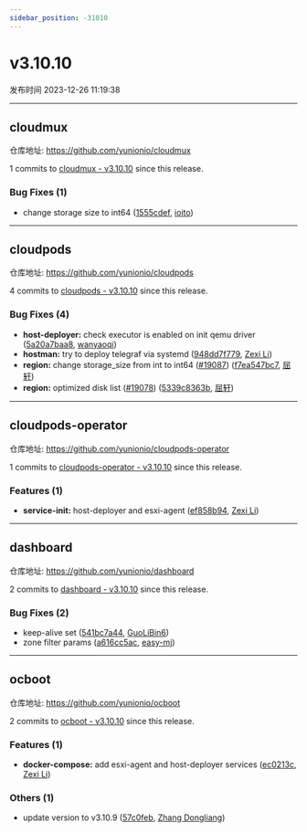 ```yaml
---
sidebar_position: -31010
---
```


# v3.10.10

发布时间 2023-12-26 11:19:38

-----

## cloudmux

仓库地址: https://github.com/yunionio/cloudmux

1 commits to [cloudmux - v3.10.10] since this release.

### Bug Fixes (1)
- change storage size to int64 ([1555cdef](https://github.com/yunionio/cloudmux/commit/1555cdeff7bfdf48e72fac2ec162d8621efe5a21), [ioito](mailto:qu_xuan@icloud.com))

[cloudmux - v3.10.10]: https://github.com/yunionio/cloudmux/compare/v3.10.9...v3.10.10
-----

## cloudpods

仓库地址: https://github.com/yunionio/cloudpods

4 commits to [cloudpods - v3.10.10] since this release.

### Bug Fixes (4)
- **host-deployer:** check executor is enabled on init qemu driver ([5a20a7baa8](https://github.com/yunionio/cloudpods/commit/5a20a7baa8e70ad5fc38bfabfe2e8a6f025f412b), [wanyaoqi](mailto:d3lx.yq@gmail.com))
- **hostman:** try to deploy telegraf via systemd ([948dd7f779](https://github.com/yunionio/cloudpods/commit/948dd7f77927f4c1bd34621f74eb1d6e6b3164fd), [Zexi Li](mailto:zexi.li@icloud.com))
- **region:** change storage_size from int to int64 ([#19087](https://github.com/yunionio/cloudpods/issues/19087)) ([f7ea547bc7](https://github.com/yunionio/cloudpods/commit/f7ea547bc7b3486f2b57effd710482b27be412ec), [屈轩](mailto:qu_xuan@icloud.com))
- **region:** optimized disk list ([#19078](https://github.com/yunionio/cloudpods/issues/19078)) ([5339c8363b](https://github.com/yunionio/cloudpods/commit/5339c8363bfc328554ac807bcbb979084d4160aa), [屈轩](mailto:qu_xuan@icloud.com))

[cloudpods - v3.10.10]: https://github.com/yunionio/cloudpods/compare/v3.10.9...v3.10.10
-----

## cloudpods-operator

仓库地址: https://github.com/yunionio/cloudpods-operator

1 commits to [cloudpods-operator - v3.10.10] since this release.

### Features (1)
- **service-init:** host-deployer and esxi-agent ([ef858b94](https://github.com/yunionio/cloudpods-operator/commit/ef858b94198e8c609fd5c23e34cd7d4ed72df7d4), [Zexi Li](mailto:zexi.li@icloud.com))

[cloudpods-operator - v3.10.10]: https://github.com/yunionio/cloudpods-operator/compare/v3.10.9...v3.10.10
-----

## dashboard

仓库地址: https://github.com/yunionio/dashboard

2 commits to [dashboard - v3.10.10] since this release.

### Bug Fixes (2)
- keep-alive set ([541bc7a44](https://github.com/yunionio/dashboard/commit/541bc7a4401e5410469a9b6f39d2ca8a1a0774e8), [GuoLiBin6](mailto:glbin533@163.com))
- zone filter params ([a616cc5ac](https://github.com/yunionio/dashboard/commit/a616cc5acfd7a0ac56689e07de71b56942b7cfb7), [easy-mj](mailto:boss_think@163.com))

[dashboard - v3.10.10]: https://github.com/yunionio/dashboard/compare/v3.10.9...v3.10.10
-----

## ocboot

仓库地址: https://github.com/yunionio/ocboot

2 commits to [ocboot - v3.10.10] since this release.

### Features (1)
- **docker-compose:** add esxi-agent and host-deployer services ([ec0213c](https://github.com/yunionio/ocboo/commit/ec0213ccf490bf672d9e7b0634d97f2ed189aedf), [Zexi Li](mailto:zexi.li@icloud.com))

### Others (1)
- update version to v3.10.9 ([57c0feb](https://github.com/yunionio/ocboo/commit/57c0feba26ae2f5ad92926d51ef8718ed5abce12), [Zhang Dongliang](mailto:zhangdongliang@yunion.cn))

[ocboot - v3.10.10]: https://github.com/yunionio/ocboot/compare/v3.10.9...v3.10.10

